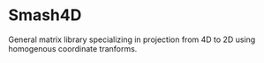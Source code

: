 # Smash4D
General matrix library specializing in projection from 4D to 2D using homogenous coordinate tranforms.
